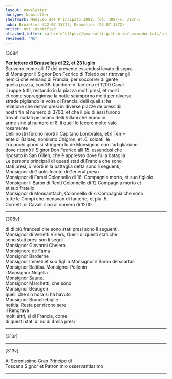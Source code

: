 ```yaml
---
layout: newsletter
doctype: Newsletter
shelfmark: Mediceo del Principato 3081, fol. 308r-v, 313r-v
hubs: Bruxelles (22-07-1572), Bruxelles (23-07-1572)
writer: not identified
attached_letter: <a href="https://smansutti.github.io/cosimobartoli/texts/TBD/">TBD</a>
reviewed: "No"
---
```


[308r]  
  
  
<strong>Per lettere di Brusselles di 22, et 23 luglio</strong>  
Scrivono come alli 17 del presente essendosi levato di sopra  
di Monsignor il Signor Don Fedrico di Toledo per ritrovar gli  
nemici che veniano di Francia, per soccorrer di gente  
quella piazza, con 38. bandiere di fanteria et 1200 Caval  
li ruppe tutti, restando in la piazza molti presi, et morti  
et come sopraggionse la notte scamporno molti per diverse  
strade pigliando la volta di Francia, delli quali si ha  
relatione che restan presi in diverse piazze de pressidii  
nostri fin al numero di 3700. et che il più di essi furono  
trovati nudati per mano delli Villani che erano in  
arme sino al numero di 8. li quali lo fecero molto valo  
rosamente  
Delli nostri furono morti il Capitano Lombrales, et il Tem=  
ente di Baldes, nominato Chigron, et .6. soldati, le  
Tra pochi giorni si stringera lo de Monsignor, con l'artigliariane.  
dove ritornò il Signor Don Fedrico alli 15. essendosi che  
riposato in San Gilien, che è appresso dove fu la bataglia  
Le persone principali di questi stati di Francia che sono  
stati presi, o morti in la battaglia detta sono li seguenti,  
Monsignor di Gianlis locote di General preso  
Monsignor di Famel Colonnello di 16. Compagnie morto, et suo figliolo  
Monsignor il Baron di Renti Colonnello di 12 Compagnia morto et  
et suo fratello  
Monsignor di Monsantfach, Colonnello di x. Compagnia che sono  
tutte le Compi che menavan di fanterie, et più .5.  
Cornetti di Cavalli sino al numero di 1200.  
  
---  

[308v]  
  
  
di di più francesi che sono stati presi sono li seguenti.  
Monsignor di Verletti Virlers, Quelli di questi stati che  
sono stati presi son li segrii  
Monsignor Giovanni Chelero  
Monsignore de Fama  
Monsignor Barderne  
Monsignor Immeli et suo figli a Monsignor il Baron de scartas  
Monsignor Baltiba. Monsignor Pollonin  
i Monsignor Nogella  
Monsignor Saune.  
Monsignor Marchetti, che sono  
Monsignor Beaugen  
quelli che sin hora si ha havuto  
Monsignor Branchebiglie  
notitia. Resta per ricono sere  
Il Rengrave  
molti altri, si di Francia, come  
di questi stati di no di 4mila presi  
  
---  

[313r]  
  
  
  
---  

[313v]  
  
  
Al Serenissimo Gran Principe di  
Toscana Signor et Patron mio osservantissimo  
  
---  

